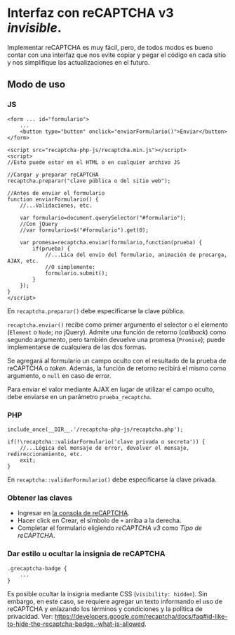 # Interfaz con reCAPTCHA v3 *invisible*.

Implementar reCAPTCHA es muy fácil, pero, de todos modos es bueno contar con una interfaz que nos evite copiar y pegar el código en cada sitio y nos simplifique las actualizaciones en el futuro.

## Modo de uso

### JS

    <form ... id="formulario">
        ...
        <button type="button" onclick="enviarFormulario()">Enviar</button>
    </form>

    <script src="recaptcha-php-js/recaptcha.min.js"></script>
    <script>
    //Esto puede estar en el HTML o en cualquier archivo JS

    //Cargar y preparar reCAPTCHA
    recaptcha.preparar("clave pública o del sitio web");

    //Antes de enviar el formulario
    function enviarFormulario() {
        //...Validaciones, etc.

        var formulario=document.querySelector("#formulario");
        //Con jQuery
        //var formulario=$("#formulario").get(0);

        var promesa=recaptcha.enviar(formulario,function(prueba) {
            if(prueba) {
                //...Lica del envío del formulario, animación de precarga, AJAX, etc.
                //O simplemente:
                formulario.submit();
            }
        });
    }
    </script>

En `recaptcha.preparar()` debe especificarse la clave pública.

`recaptcha.enviar()` recibe como primer argumento el selector o el elemento (`Element` o `Node`; *no* jQuery). Admite una función de retorno (*callback*) como segundo argumento, pero también devuelve una promesa (`Promise`); puede implementarse de cualquiera de las dos formas.

Se agregará al formulario un campo oculto con el resultado de la prueba de reCAPTCHA o *token*. Además, la función de retorno recibirá el mismo como argumento, o `null` en caso de error.

Para enviar el valor mediante AJAX en lugar de utilizar el campo oculto, debe enviarse en un parámetro `prueba_recaptcha`.

### PHP

    include_once(__DIR__.'/recaptcha-php-js/recaptcha.php');

    if(!\recaptcha::validarFormulario('clave privada o secreta')) {
        //...Lógica del mensaje de error, devolver el mensaje, redireccionamiento, etc.
        exit;
    }

En `recaptcha::validarFormulario()` debe especificarse la clave privada.

### Obtener las claves

- Ingresar en [la consola de reCAPTCHA](https://www.google.com/recaptcha/admin/site/348660263?hl=es).
- Hacer click en Crear, el símbolo de `+` arriba a la derecha.
- Completar el formulario eligiendo *reCAPTCHA v3* como *Tipo de reCAPTCHA*.

### Dar estilo u ocultar la insignia de reCAPTCHA

    .grecaptcha-badge {
        ...
    }

Es posible ocultar la insignia mediante CSS (`visibility: hidden`). Sin embargo, en este caso, se requiere agregar un texto informando el uso de reCAPTCHA y enlazando los términos y condiciones y la política de privacidad. Ver: https://developers.google.com/recaptcha/docs/faq#id-like-to-hide-the-recaptcha-badge.-what-is-allowed.

